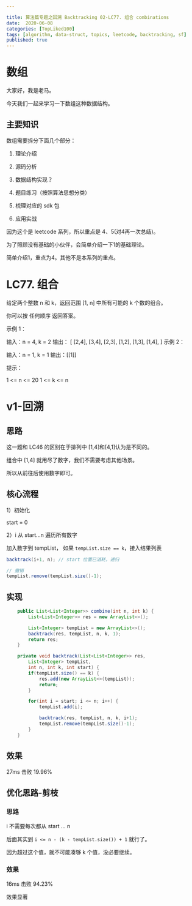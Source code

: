 ```yaml
---

title: 算法篇专题之回溯 Backtracking 02-LC77. 组合 combinations
date:  2020-06-08
categories: [TopLiked100]
tags: [algorithm, data-struct, topics, leetcode, backtracking, sf]
published: true
---
```



# 数组

大家好，我是老马。

今天我们一起来学习一下数组这种数据结构。

## 主要知识

数组需要拆分下面几个部分：

1. 理论介绍

2. 源码分析

3. 数据结构实现？

4. 题目练习（按照算法思想分类）

5. 梳理对应的 sdk 包

6. 应用实战

因为这个是 leetcode 系列，所以重点是 4、5(对4再一次总结)。

为了照顾没有基础的小伙伴，会简单介绍一下1的基础理论。

简单介绍1，重点为4。其他不是本系列的重点。

# LC77. 组合

给定两个整数 n 和 k，返回范围 [1, n] 中所有可能的 k 个数的组合。

你可以按 任何顺序 返回答案。

示例 1：

输入：n = 4, k = 2
输出：
[
  [2,4],
  [3,4],
  [2,3],
  [1,2],
  [1,3],
  [1,4],
]
示例 2：

输入：n = 1, k = 1
输出：[[1]]
 

提示：

1 <= n <= 20
1 <= k <= n


# v1-回溯

## 思路

这一题和 LC46 的区别在于排列中 [1,4]和[4,1]认为是不同的。

组合中 [1,4] 就用尽了数字，我们不需要考虑其他场景。

所以从前往后使用数字即可。

## 核心流程

1）初始化

start = 0

2）i 从 start...n 遍历所有数字

加入数字到 tempList， 如果 `tempList.size == k`，接入结果列表

```java
backtrack(i+1, n); // start 位置已消耗，递归

// 撤销
tempList.remove(tempList.size()-1);
```

## 实现

```java
    public List<List<Integer>> combine(int n, int k) {
        List<List<Integer>> res = new ArrayList<>();

        List<Integer> tempList = new ArrayList<>();
        backtrack(res, tempList, n, k, 1);
        return res;
    }

    private void backtrack(List<List<Integer>> res, 
        List<Integer> tempList,
        int n, int k, int start) {
        if(tempList.size() == k) {
            res.add(new ArrayList<>(tempList));
            return;
        }

        for(int i = start; i <= n; i++) {
            tempList.add(i);

            backtrack(res, tempList, n, k, i+1);
            tempList.remove(tempList.size()-1);
        }
    }
```

## 效果

27ms 击败 19.96%

## 优化思路-剪枝

### 思路

i 不需要每次都从 start ... n

后面其实到 `i <= n - (k - tempList.size()) + 1` 就行了。

因为超过这个值，就不可能凑够 k 个值，没必要继续。

### 效果

16ms 击败 94.23%

效果显著


